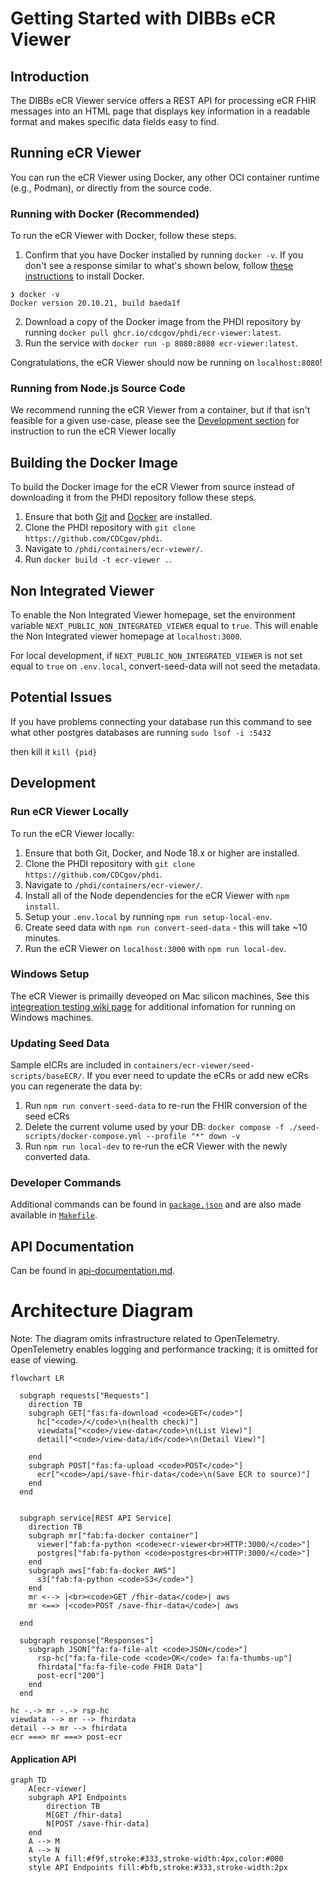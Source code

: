 # Getting Started with DIBBs eCR Viewer

## Introduction

The DIBBs eCR Viewer service offers a REST API for processing eCR FHIR messages into an HTML page that displays key information in a readable format and makes specific data fields easy to find.

## Running eCR Viewer

You can run the eCR Viewer using Docker, any other OCI container runtime (e.g., Podman), or directly from the source code.

### Running with Docker (Recommended)

To run the eCR Viewer with Docker, follow these steps.

1. Confirm that you have Docker installed by running `docker -v`. If you don't see a response similar to what's shown below, follow [these instructions](https://docs.docker.com/get-docker/) to install Docker.

```
❯ docker -v
Docker version 20.10.21, build baeda1f
```

2. Download a copy of the Docker image from the PHDI repository by running `docker pull ghcr.io/cdcgov/phdi/ecr-viewer:latest`.
3. Run the service with `docker run -p 8080:8080 ecr-viewer:latest`.

Congratulations, the eCR Viewer should now be running on `localhost:8080`!

### Running from Node.js Source Code

We recommend running the eCR Viewer from a container, but if that isn't feasible for a given use-case, please see the [Development section](##Development) for instruction to run the eCR Viewer locally

## Building the Docker Image

To build the Docker image for the eCR Viewer from source instead of downloading it from the PHDI repository follow these steps.

1. Ensure that both [Git](https://git-scm.com/book/en/v2/Getting-Started-Installing-Git) and [Docker](https://docs.docker.com/get-docker/) are installed.
2. Clone the PHDI repository with `git clone https://github.com/CDCgov/phdi`.
3. Navigate to `/phdi/containers/ecr-viewer/`.
4. Run `docker build -t ecr-viewer .`.

## Non Integrated Viewer 

To enable the Non Integrated Viewer homepage, set the environment variable `NEXT_PUBLIC_NON_INTEGRATED_VIEWER` equal to `true`. This will enable the Non Integrated viewer homepage at `localhost:3000`.

For local development, if `NEXT_PUBLIC_NON_INTEGRATED_VIEWER` is not set equal to `true` on `.env.local`, convert-seed-data will not seed the metadata.

## Potential Issues

If you have problems connecting your database run this command to see what other postgres databases are running
`sudo lsof -i :5432`

then kill it
`kill {pid}`

## Development

### Run eCR Viewer Locally
To run the eCR Viewer locally:

1. Ensure that both Git, Docker, and Node 18.x or higher are installed.
2. Clone the PHDI repository with `git clone https://github.com/CDCgov/phdi`.
3. Navigate to `/phdi/containers/ecr-viewer/`.
4. Install all of the Node dependencies for the eCR Viewer with `npm install`.
5. Setup your `.env.local` by running `npm run setup-local-env`.
6. Create seed data with `npm run convert-seed-data` - this will take ~10 minutes.
7. Run the eCR Viewer on `localhost:3000` with `npm run local-dev`.

### Windows Setup

The eCR Viewer is primailly deveoped on Mac silicon machines, See this [integreation testing wiki page](https://github.com/CDCgov/phdi/wiki/Integration-Testing#running-integration-tests-locally-on-windows) for additional infomation for running on Windows machines.

### Updating Seed Data

Sample eICRs are included in `containers/ecr-viewer/seed-scripts/baseECR/`. If you ever need to update the eCRs or add new eCRs you can regenerate the data by:

1. Run `npm run convert-seed-data` to re-run the FHIR conversion of the seed eCRs
2. Delete the current volume used by your DB: `docker compose -f ./seed-scripts/docker-compose.yml --profile "*" down -v`
3. Run `npm run local-dev` to re-run the eCR Viewer with the newly converted data.

### Developer Commands

Additional commands can be found in [`package.json`](package.json) and are also made available in [`Makefile`](Makefile).

## API Documentation
Can be found in [api-documentation.md](api-documentation.md).


# Architecture Diagram

Note: The diagram omits infrastructure related to OpenTelemetry. OpenTelemetry enables logging and performance tracking; it is omitted for ease of viewing.

```mermaid
flowchart LR

  subgraph requests["Requests"]
    direction TB
    subgraph GET["fas:fa-download <code>GET</code>"]
      hc["<code>/</code>\n(health check)"]
      viewdata["<code>/view-data</code>\n(List View)"]
      detail["<code>/view-data/id</code>\n(Detail View)"]

    end
    subgraph POST["fas:fa-upload <code>POST</code>"]
      ecr["<code>/api/save-fhir-data</code>\n(Save ECR to source)"]
    end
  end

  
  subgraph service[REST API Service]
    direction TB
    subgraph mr["fab:fa-docker container"]
      viewer["fab:fa-python <code>ecr-viewer<br>HTTP:3000/</code>"]
	  postgres["fab:fa-python <code>postgres<br>HTTP:3000/</code>"]
    end
    subgraph aws["fab:fa-docker AWS"]
      s3["fab:fa-python <code>S3</code>"]
    end
    mr <--> |<br><code>GET /fhir-data</code>| aws
	mr <==> |<code>POST /save-fhir-data</code>| aws

  end

  subgraph response["Responses"]
    subgraph JSON["fa:fa-file-alt <code>JSON</code>"]
      rsp-hc["fa:fa-file-code <code>OK</code> fa:fa-thumbs-up"]
      fhirdata["fa:fa-file-code FHIR Data"]
	  post-ecr["200"]
    end
  end

hc -.-> mr -.-> rsp-hc
viewdata --> mr --> fhirdata
detail --> mr --> fhirdata
ecr ===> mr ===> post-ecr
```

#### Application API
```mermaid
graph TD
    A[ecr-viewer]
    subgraph API Endpoints
        direction TB
        M[GET /fhir-data]
        N[POST /save-fhir-data]
    end
    A --> M
    A --> N
    style A fill:#f9f,stroke:#333,stroke-width:4px,color:#000
    style API Endpoints fill:#bfb,stroke:#333,stroke-width:2px
```
